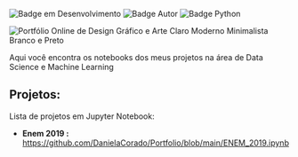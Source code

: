 ![Badge em Desenvolvimento](https://img.shields.io/badge/Status-Em%20desenvolvimento-green)
![Badge Autor](https://img.shields.io/badge/Autor-Daniela%20Corado-red)
![Badge Python](https://img.shields.io/badge/Python-3.10-blue)


![Portfólio Online de Design Gráfico e Arte Claro Moderno Minimalista Branco e Preto](https://user-images.githubusercontent.com/74689039/175757290-975778f2-a1a5-4b21-863a-e30b378a64b0.png)

Aqui você encontra os notebooks dos meus projetos na área de Data Science e Machine Learning 

## Projetos:

Lista de projetos em Jupyter Notebook:

* **Enem 2019 :** https://github.com/DanielaCorado/Portfolio/blob/main/ENEM_2019.ipynb
